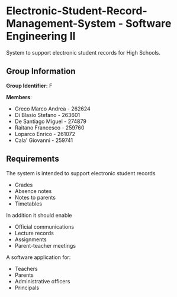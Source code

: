 # Electronic-Student-Record-Management-System - Software Engineering II 
System to support electronic student records for High Schools.
## Group Information
**Group Identifier:** F  

**Members**:
* Greco Marco Andrea - 262624
* Di Blasio Stefano - 263601
* De Santiago Miguel - 274879
* Raitano Francesco - 259760
* Loparco Enrico - 261072
* Cala' Giovanni - 259741

## Requirements
The system is intended to support electronic student records
* Grades
* Absence notes
* Notes to parents
* Timetables

In addition it should enable
* Official communications
* Lecture records
* Assignments
* Parent-teacher meetings

A software application for:
* Teachers
* Parents
* Administrative officers
* Principals
